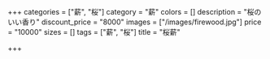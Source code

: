 +++
categories = ["薪", "桜"]
category = "薪"
colors = []
description = "桜のいい香り"
discount_price = "8000"
images = ["/images/firewood.jpg"]
price = "10000"
sizes = []
tags = ["薪", "桜"]
title = "桜薪"

+++
